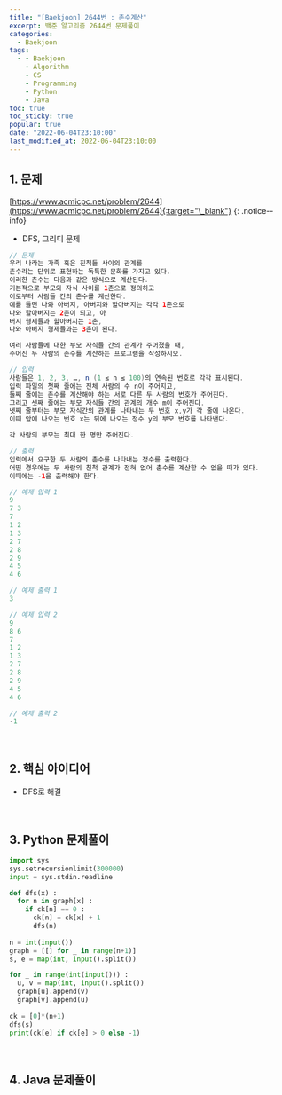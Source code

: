 ```yaml
---
title: "[Baekjoon] 2644번 : 촌수계산"
excerpt: 백준 알고리즘 2644번 문제풀이
categories:
  - Baekjoon
tags:
  - - Baekjoon
    - Algorithm
    - CS
    - Programming
    - Python
    - Java
toc: true
toc_sticky: true
popular: true
date: "2022-06-04T23:10:00"
last_modified_at: 2022-06-04T23:10:00
---
```


## 1. 문제

[https://www.acmicpc.net/problem/2644](https://www.acmicpc.net/problem/2644){:target="\_blank"}
{: .notice--info}

- DFS, 그리디 문제

```java
// 문제
우리 나라는 가족 혹은 친척들 사이의 관계를 
촌수라는 단위로 표현하는 독특한 문화를 가지고 있다. 
이러한 촌수는 다음과 같은 방식으로 계산된다. 
기본적으로 부모와 자식 사이를 1촌으로 정의하고 
이로부터 사람들 간의 촌수를 계산한다. 
예를 들면 나와 아버지, 아버지와 할아버지는 각각 1촌으로 
나와 할아버지는 2촌이 되고, 아
버지 형제들과 할아버지는 1촌, 
나와 아버지 형제들과는 3촌이 된다.

여러 사람들에 대한 부모 자식들 간의 관계가 주어졌을 때, 
주어진 두 사람의 촌수를 계산하는 프로그램을 작성하시오.

// 입력
사람들은 1, 2, 3, …, n (1 ≤ n ≤ 100)의 연속된 번호로 각각 표시된다. 
입력 파일의 첫째 줄에는 전체 사람의 수 n이 주어지고, 
둘째 줄에는 촌수를 계산해야 하는 서로 다른 두 사람의 번호가 주어진다. 
그리고 셋째 줄에는 부모 자식들 간의 관계의 개수 m이 주어진다. 
넷째 줄부터는 부모 자식간의 관계를 나타내는 두 번호 x,y가 각 줄에 나온다. 
이때 앞에 나오는 번호 x는 뒤에 나오는 정수 y의 부모 번호를 나타낸다.

각 사람의 부모는 최대 한 명만 주어진다.

// 출력
입력에서 요구한 두 사람의 촌수를 나타내는 정수를 출력한다. 
어떤 경우에는 두 사람의 친척 관계가 전혀 없어 촌수를 계산할 수 없을 때가 있다. 
이때에는 -1을 출력해야 한다.

// 예제 입력 1 
9
7 3
7
1 2
1 3
2 7
2 8
2 9
4 5
4 6

// 예제 출력 1 
3

// 예제 입력 2 
9
8 6
7
1 2
1 3
2 7
2 8
2 9
4 5
4 6

// 예제 출력 2 
-1
```

<br>

## 2. 핵심 아이디어

- DFS로 해결

<br>

## 3. Python 문제풀이

```python
import sys
sys.setrecursionlimit(300000)
input = sys.stdin.readline

def dfs(x) :
  for n in graph[x] :
    if ck[n] == 0 :
      ck[n] = ck[x] + 1
      dfs(n)
            
n = int(input())
graph = [[] for _ in range(n+1)]
s, e = map(int, input().split())

for _ in range(int(input())) :
  u, v = map(int, input().split())
  graph[u].append(v)
  graph[v].append(u)
  
ck = [0]*(n+1)
dfs(s)
print(ck[e] if ck[e] > 0 else -1)
```

<br>

## 4. Java 문제풀이

```java

```
